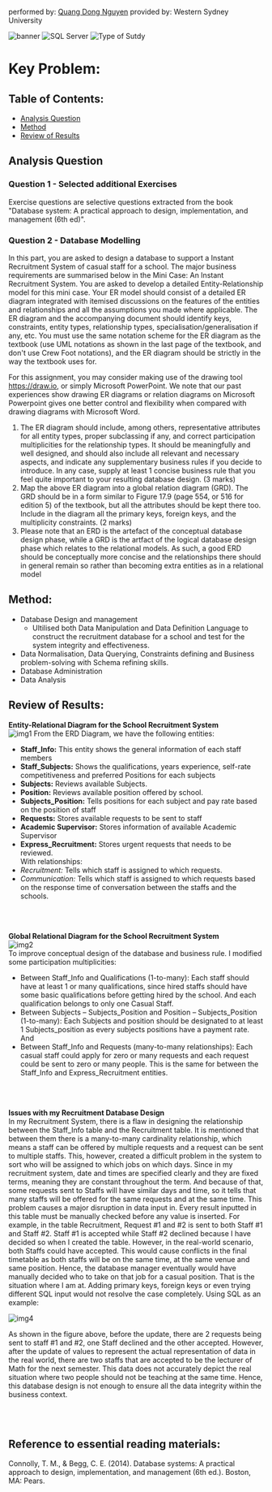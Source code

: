 performed by: [Quang Dong Nguyen](https://github.com/Quang2003-SpicyCarrot)
provided by: Western Sydney University

![banner](GitImage/Teacher%20Recruitment.png)
![SQL Server](https://img.shields.io/badge/SQL%20Server%20version-19%2B-blue)
![Type of Sutdy](https://img.shields.io/badge/Type%20of%20Study-Database%20Design%20and%20Management-yellow)  

# Key Problem:

## Table of Contents:
- [Analysis Question](#analysis-question)
- [Method](#methods)
- [Review of Results](#quick-review-of-the-results)


## Analysis Question
### Question 1 - Selected additional Exercises
Exercise questions are selective questions extracted from the book "Database system: A practical approach to design, implementation, and management (6th ed)".

### Question 2 - Database Modelling
In this part, you are asked to design a database to support a Instant Recruitment System of casual staff for a
school. The major business requirements are summarised below in the Mini Case: An Instant Recruitment System.
You are asked to develop a detailed Entity-Relationship model for this mini case. Your ER model should consist of a 
detailed ER diagram integrated with itemised discussions on the features of the entities and relationships and all the assumptions you made where applicable. The ER diagram and the accompanying document should identify keys,
constraints, entity types, relationship types, specialisation/generalisation if any, etc. You must use the same notation scheme for the ER diagram as the textbook (use UML notations as shown in the last page of the textbook, and don't use Crew Foot notations), and the ER diagram should be strictly in the way the textbook uses for.  

For this assignment, you may consider making use of the drawing tool https://draw.io, or simply Microsoft
PowerPoint. We note that our past experiences show drawing ER diagrams or relation diagrams on Microsoft
Powerpoint gives one better control and flexibility when compared with drawing diagrams with Microsoft Word.  
1. The ER diagram should include, among others, representative attributes for all entity types, proper subclassing
if any, and correct participation multiplicities for the relationship types. It should be meaningfully and well
designed, and should also include all relevant and necessary aspects, and indicate any supplementary business
rules if you decide to introduce. In any case, supply at least 1 concise business rule that you feel quite
important to your resulting database design. (3 marks)
2. Map the above ER diagram into a global relation diagram (GRD). The GRD should be in a form similar to
Figure 17.9 (page 554, or 516 for edition 5) of the textbook, but all the attributes should be kept there too.
Include in the diagram all the primary keys, foreign keys, and the multiplicity constraints. (2 marks)
3. Please note that an ERD is the artefact of the conceptual database design phase, while a GRD is the artfact of
the logical database design phase which relates to the relational models. As such, a good ERD should be
conceptually more concise and the relationships there should in general remain so rather than becoming extra
entities as in a relational model

## Method:
- Database Design and management
    - Ultilised both Data Manipulation and Data Definition Language to construct the recruitment database for a school and test for the system integrity and effectiveness.
- Data Normalisation, Data Querying, Constraints defining and Business problem-solving with Schema refining skills.
- Database Administration
- Data Analysis 


## Review of Results:  
**Entity-Relational Diagram for the School Recruitment System**  
![img1](GitImage/ERD_diagram_ofrecruitment.png)
From the ERD Diagram, we have the following entities:
-	**Staff_Info:** This entity shows the general information of each staff members
-	**Staff_Subjects:** Shows the qualifications, years experience, self-rate competitiveness and preferred Positions for each subjects 
-	**Subjects:** Reviews available Subjects.
-	**Position:** Reviews available position offered by school.
-	**Subjects_Position:** Tells positions for each subject and pay rate based on the position of staff
-	**Requests:** Stores available requests to be sent to staff
-	**Academic Supervisor:** Stores information of available Academic Supervisor
-	**Express_Recruitment:** Stores urgent requests that needs to be reviewed.  
With relationships:
-	*Recruitment:* Tells which staff is assigned to which requests.
-	*Communication:* Tells which staff is assigned to which requests based on the response time of conversation between the staffs and the schools.

<br></br>

**Global Relational Diagram for the School Recruitment System**  
![img2](GitImage/GRD_diagram_ofrecruitment.png)  
To improve conceptual design of the database and business rule. I modified some participation multiplicities:
-	Between Staff_Info and Qualifications (1-to-many): Each staff should have at least 1 or many qualifications, since hired staffs should have some basic qualifications before getting hired by the school. And each qualification belongs to only one Casual Staff.
-	Between Subjects – Subjects_Position and Position – Subjects_Position (1-to-many): Each Subjects and position should be designated to at least 1 Subjects_position as every subjects positions have a payment rate. And 
-	Between Staff_Info and Requests (many-to-many relationships): Each casual staff could apply for zero or many requests and each request could be sent to zero or many people. This is the same for between the Staff_Info and Express_Recruitment entities. 

<br></br>

**Issues with my Recruitment Database Design**  
In my Recruitment System, there is a flaw in designing the relationship between the Staff_Info table and the Recruitment table. It is mentioned that between them there is a many-to-many cardinality relationship, which means a staff can be offered by multiple requests and a request can be sent to multiple staffs. This, however, created a difficult problem in the system to sort who will be assigned to which jobs on which days. Since in my recruitment system, date and times are specified clearly and they are fixed terms, meaning they are constant throughout the term. And because of that, some requests sent to Staffs will have similar days and time, so it tells that many staffs will be offered for the same requests and at the same time. This problem causes a major disruption in data input in. Every result inputted in this table must be manually checked before any value is inserted.  For example, in the table Recruitment, Request #1 and #2 is sent to both Staff #1 and Staff #2. Staff #1 is accepted while Staff #2 declined because I have decided so when I created the table. However, in the real-world scenario, both Staffs could have accepted. This would cause conflicts in the final timetable as both staffs will be on the same time, at the same venue and same position. Hence, the database manager eventually would have manually decided who to take on that job for a casual position. That is the situation where I am at. Adding primary keys, foreign keys or even trying different SQL input would not resolve the case completely.
Using SQL as an example:
 
![img4](GitImage/FlawsInDesign.png)

As shown in the figure above, before the update, there are 2 requests being sent to staff #1 and #2, one Staff declined and the other accepted. However, after the update of values to represent the actual representation of data in the real world, there are two staffs that are accepted to be the lecturer of Math for the next semester. This data does not accurately depict the real situation where two people should not be teaching at the same time. Hence, this database design is not enough to ensure all the data integrity within the business context.

<br></br>

## Reference to essential reading materials:
Connolly, T. M., & Begg, C. E. (2014). Database systems: A practical approach to design, implementation,
and management (6th ed.). Boston, MA: Pears.
